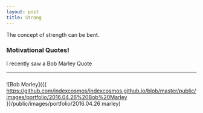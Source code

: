 ```yaml
---
layout: post
title: Strong
---
```


<div class="message">
 The concept of strength can be bent. 
</div>

### Motivational Quotes!

I recently saw a Bob Marley Quote

***

### 

![Bob Marley]({{ https://github.com/indexcosmos/indexcosmos.github.io/blob/master/public/images/portfolio/2016.04.26%20Bob%20Marley }}/public/images/portfolio/2016.04.26 marley)


<i class="icon-github"></i>
